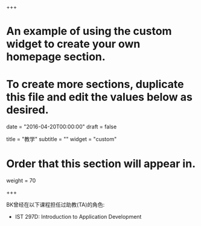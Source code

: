 +++
# An example of using the custom widget to create your own homepage section.
# To create more sections, duplicate this file and edit the values below as desired.

date = "2016-04-20T00:00:00"
draft = false

title = "教学"
subtitle = ""
widget = "custom"

# Order that this section will appear in.
weight = 70

+++

BK曾经在以下课程担任过助教(TA)的角色:

- IST 297D: Introduction to Application Development
